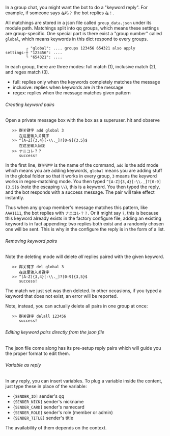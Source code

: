 In a group chat, you might want the bot to do a "keyword reply". For example, if someone says `在吗？` the bot replies `在！`.

All matchings are stored in a json file called `group_data.json` under its module path. Matchings split into qq groups, which means these settings are group-specific. One special part is there exist a "group number" called `global`, which means keywords in this dict respond to every groups.

  ```
           ┌ "global": .... groups 123456 654321 also apply
  settings-┼ "123456": ....
           └ "654321": ....
  ```

In each group, there are three modes: full match (1), inclusive match (2), and regex match (3).
  * full: replies only when the keywords completely matches the message
  * inclusive: replies when keywords are *in* the message
  * regex: replies when the message matches given pattern

###### Creating keyword pairs
Open a private message box with the box as a superuser. hit and observe
  ```
     >> 群关键字 add global 3
        在这里输入关键字
     >> ^[A-Z]{3,4}[-\\._]?[0-9]{3,5}$
        在这里输入回复
     >> ナニコレ？？
        success!
  ```
In the first line, `群关键字` is the name of the command, `add` is the add mode which means you are adding keywords, `global` means you are adding stuff in the global folder so that it works in every group, `3` means the keyword works in regex-matching mode.
You then typed `^[A-Z]{3,4}[-\\._]?[0-9]{3,5}$` (note the escaping `\\`), this is a keyword. You then typed the reply, and the bot responds with a success message. The pair will take effect instantly.

Thus when any group member's message matches this pattern, like `AAA1111`, the bot replies with `ナニコレ？？`.
Or it might say `?`, this is because this keyword already exists in the factory configure file, adding an existing keyword is in fact appending: two replies both exist and a randomly chosen one will be sent. This is why in the configure the reply is in the form of a list.

###### Removing keyword pairs
Note the deleting mode will delete *all* replies paired with the given keyword.
  ```
     >> 群关键字 del global 3
        在这里输入关键字
     >> ^[A-Z]{3,4}[-\\._]?[0-9]{3,5}$
        success!
  ```
The match we just set was then deleted. In other occasions, if you typed a keyword that does not exist, an error will be reported.

Note, instead, you can actually delete all pairs in one group at once:
  ```
     >> 群关键字 delall 123456
        success!
  ```

###### Editing keyword pairs directly from the json file
The json file come along has its pre-setup reply pairs which will guide you the proper format to edit them.

###### Variable as reply
In any reply, you can insert variables. To plug a variable inside the content, just type these in place of the variable:
  * `{SENDER_ID]` sender's qq
  * `{SENDER_NICK]` sender's nickname
  * `{SENDER_CARD]` sender's namecard
  * `{SENDER_ROLE]` sender's role (member or admin)
  * `{SENDER_TITLE]` sender's title

The availability of them depends on the context.